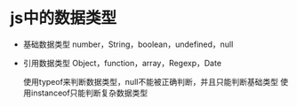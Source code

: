 # js中的数据类型
- 基础数据类型
number，String，boolean，undefined，null
- 引用数据类型
    Object，function，array，Regexp，Date

    使用typeof来判断数据类型，null不能被正确判断，并且只能判断基础类型
    使用instanceof只能判断复杂数据类型